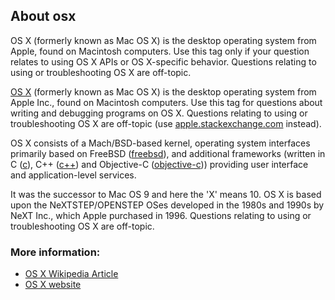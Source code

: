 ## About osx

OS X (formerly known as Mac OS X) is the desktop operating system from Apple, found on Macintosh computers. Use this tag only if your question relates to using OS X APIs or OS X-specific behavior. Questions relating to using or troubleshooting OS X are off-topic.

[OS X](https://en.wikipedia.org/wiki/OS_X) (formerly known as Mac OS X) is the desktop operating system from Apple Inc., found on Macintosh computers. Use this tag for questions about writing and debugging programs on OS X. Questions relating to using or troubleshooting OS X are off-topic (use [apple.stackexchange.com](https://apple.stackexchange.com/questions/tagged/osx) instead).

OS X consists of a Mach/BSD-based kernel, operating system interfaces primarily based on FreeBSD ([freebsd](http://stackoverflow.com/questions/tagged/freebsd "show questions tagged 'freebsd'")), and additional frameworks (written in C ([c](http://stackoverflow.com/questions/tagged/c "show questions tagged 'c'")), C++ ([c++](http://stackoverflow.com/questions/tagged/c%2b%2b "show questions tagged 'c++'")) and Objective-C ([objective-c](http://stackoverflow.com/questions/tagged/objective-c "show questions tagged 'objective-c'"))) providing user interface and application-level services.

It was the successor to Mac OS 9 and here the 'X' means 10\. OS X is based upon the NeXTSTEP/OPENSTEP OSes developed in the 1980s and 1990s by NeXT Inc., which Apple purchased in 1996\. Questions relating to using or troubleshooting OS X are off-topic.

### More information:

*   [OS X Wikipedia Article](https://en.wikipedia.org/wiki/OS_X)
*   [OS X website](https://www.apple.com/osx/)